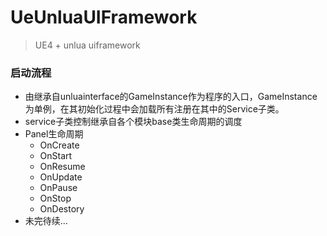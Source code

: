 # UeUnluaUIFramework
>  UE4 + unlua uiframework

### 启动流程

- 由继承自unluainterface的GameInstance作为程序的入口，GameInstance为单例，在其初始化过程中会加载所有注册在其中的Service子类。
- service子类控制继承自各个模块base类生命周期的调度
- Panel生命周期
  - OnCreate
  - OnStart
  - OnResume
  - OnUpdate
  - OnPause
  - OnStop
  - OnDestory
- 未完待续...

